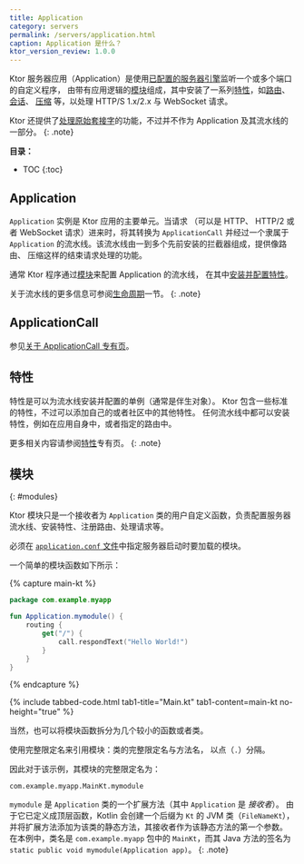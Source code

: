 ```yaml
---
title: Application
category: servers
permalink: /servers/application.html
caption: Application 是什么？
ktor_version_review: 1.0.0
---
```


Ktor 服务器应用（Application）是使用[已配置的服务器引擎](/servers/configuration.html)监听一个或多个端口的自定义程序，
由带有应用逻辑的[模块](#modules)组成，其中安装了一系列[特性](#特性)，如[路由](/servers/features/routing.html)、
[会话](/servers/features/sessions.html)、 [压缩](/servers/features/compression.html) 等，以处理 HTTP/S 1.x/2.x 与 WebSocket 请求。

Ktor 还提供了[处理原始套接字](/servers/raw-sockets.html)的功能，不过并不作为 Application 及<!--
-->其流水线的一部分。
{: .note}

**目录：**

* TOC
{:toc}

## Application

`Application` 实例是 Ktor 应用的主要单元。当请求
（可以是 HTTP、 HTTP/2 或者 WebSocket 请求）进来时，将其转换为 `ApplicationCall`
并经过一个隶属于 `Application` 的流水线。该流水线由一到多个<!--
-->先前安装的拦截器组成，提供像路由、
压缩这样的结束请求处理的功能。

通常 Ktor 程序通过[模块](#modules)来配置 Application 的流水线，
在其中[安装并配置特性](#特性)。

关于流水线的更多信息可参阅[生命周期](/servers/lifecycle.html)一节。
{: .note}

## ApplicationCall

参见[关于 ApplicationCall 专有页](/servers/calls.html)。

## 特性

特性是可以为流水线安装并配置的单例（通常是伴生对象）。
Ktor 包含一些标准的特性，不过可以添加自己的或者社区中的其他特性。
任何流水线中都可以安装特性，例如在应用自身中，或者指定的路由中。

更多相关内容请参阅[特性](/servers/features/index.html)专有页。
{: .note}

## 模块
{: #modules}

Ktor 模块只是一个接收者为 `Application` 类的用户自定义函数，负责配置<!--
-->服务器流水线、安装特性、注册路由、处理请求等。

必须在 [`application.conf` 文件](/servers/configuration.html#hocon-file)中指定服务器启动时要加载的模块。

一个简单的模块函数如下所示：

{% capture main-kt %}
```kotlin
package com.example.myapp

fun Application.mymodule() {
    routing {
        get("/") {
            call.respondText("Hello World!")
        }
    }
}
```
{% endcapture %}

{% include tabbed-code.html
    tab1-title="Main.kt" tab1-content=main-kt
    no-height="true"
%}

当然，也可以将模块函数拆分为几个较小的函数或者类。

使用完整限定名来引用模块：类的完整限定名与方法名，
以点（`.`）分隔。

因此对于该示例，其模块的完整限定名为：

```
com.example.myapp.MainKt.mymodule
```

`mymodule` 是 `Application` 类的一个扩展方法（其中 `Application` 是 *接收者*）。
由于它已定义成顶层函数，Kotlin 会创建一个后缀为 `Kt` 的 JVM 类（`FileNameKt`），
并将扩展方法添加为该类的静态方法，其接收者作为该静态方法的第一个参数。
在本例中，类名是 `com.example.myapp` 包中的 `MainKt`，而其 Java 方法的签名为
`static public void mymodule(Application app)`。
{: .note}
